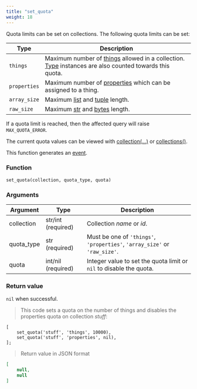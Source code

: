 ```yaml
---
title: "set_quota"
weight: 18
---
```


Quota limits can be set on collections. The following quota limits can be set:

Type | Description
---- | -----------
`things` | Maximum number of [things](../../data-types/thing) allowed in a collection. [Type](../../data-types/type) instances are also counted towards this quota.
`properties` | Maximum number of [properties](../../properties) which can be assigned to a thing.
`array_size` | Maximum [list](../../data-types/list) and [tuple](../../data-types/tuple) length.
`raw_size` | Maximum [str](../../data-types/str) and [bytes](../../data-types/bytes) length.

If a quota limit is reached, then the affected query will raise `MAX_QUOTA_ERROR`.

The current quota values can be viewed with [collection(...)](../../thingsdb-api/collection_info) or [collections()](../../thingsdb-api/collections_info).

This function generates an [event](../../events).

### Function
`set_quota(collection, quota_type, quota)`

### Arguments
Argument | Type | Description
-------- | ---- | -----------
collection | str/int (required) | Collection *name* or *id*.
quota_type | str (required) | Must be one of `'things'`, `'properties'`, `'array_size'` or `'raw_size'`.
quota | int/nil (required) | Integer value to set the quota limit or `nil` to disable the quota.

### Return value
`nil` when successful.

> This code sets a quota on the number of things and disables the properties quota on collection *stuff*:

```thingsdb,json_response,@t
[
    set_quota('stuff', 'things', 10000),
    set_quota('stuff', 'properties', nil),
];
```

> Return value in JSON format

```json
[
    null,
    null
]
```